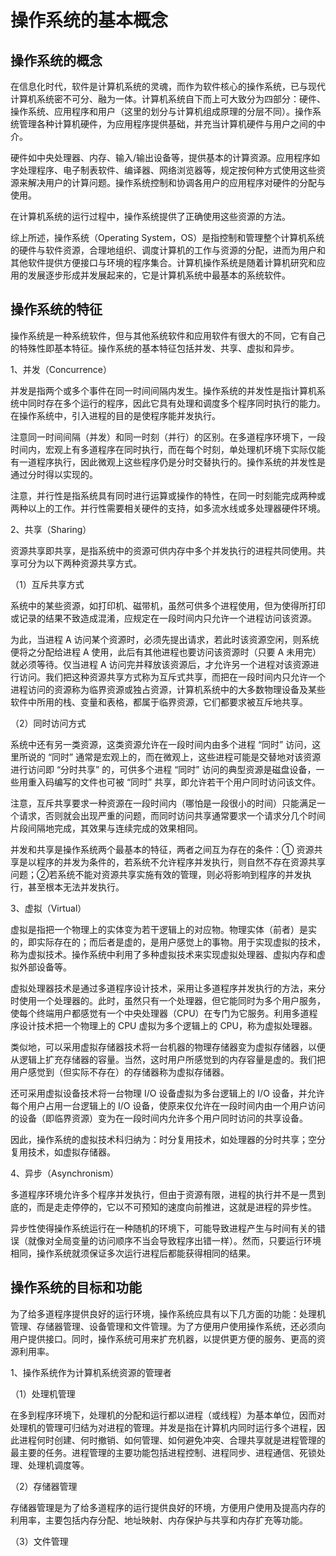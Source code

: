 # 操作系统的基本概念

## 操作系统的概念

在信息化时代，软件是计算机系统的灵魂，而作为软件核心的操作系统，已与现代计算机系统密不可分、融为一体。计算机系统自下而上可大致分为四部分：硬件、操作系统、应用程序和用户（这里的划分与计算机组成原理的分层不同）。操作系统管理各种计算机硬件，为应用程序提供基础，并充当计算机硬件与用户之间的中介。

硬件如中央处理器、内存、输入/输出设备等，提供基本的计算资源。应用程序如字处理程序、电子制表软件、编译器、网络浏览器等，规定按何种方式使用这些资源来解决用户的计算问题。操作系统控制和协调各用户的应用程序对硬件的分配与使用。

在计算机系统的运行过程中，操作系统提供了正确使用这些资源的方法。

综上所述，操作系统（Operating System，OS）是指控制和管理整个计算机系统的硬件与软件资源，合理地组织、调度计算机的工作与资源的分配，进而为用户和其他软件提供方便接口与环境的程序集合。计算机操作系统是随着计算机研究和应用的发展逐步形成并发展起来的，它是计算机系统中最基本的系统软件。

## 操作系统的特征

操作系统是一种系统软件，但与其他系统软件和应用软件有很大的不同，它有自己的特殊性即基本特征。操作系统的基本特征包括并发、共享、虚拟和异步。

1、并发（Concurrence）

并发是指两个或多个事件在同一时间间隔内发生。操作系统的并发性是指计算机系统中同时存在多个运行的程序，因此它具有处理和调度多个程序同时执行的能力。在操作系统中，引入进程的目的是使程序能并发执行。

注意同一时间间隔（并发）和同一时刻（并行）的区别。在多道程序环境下，一段时间内，宏观上有多道程序在同时执行，而在每个时刻，单处理机环境下实际仅能有一道程序执行，因此微观上这些程序仍是分时交替执行的。操作系统的并发性是通过分时得以实现的。

注意，并行性是指系统具有同时进行运算或操作的特性，在同一时刻能完成两种或两种以上的工作。并行性需要相关硬件的支持，如多流水线或多处理器硬件环境。

2、共享（Sharing）

资源共享即共享，是指系统中的资源可供内存中多个并发执行的进程共同使用。共享可分为以下两种资源共享方式。

（1）互斥共享方式

系统中的某些资源，如打印机、磁带机，虽然可供多个进程使用，但为使得所打印或记录的结果不致造成混淆，应规定在一段时间内只允许一个进程访问该资源。

为此，当进程 A 访问某个资源时，必须先提出请求，若此时该资源空闲，则系统便将之分配给进程 A 使用，此后有其他进程也要访问该资源时（只要 A 未用完）就必须等待。仅当进程 A 访问完并释放该资源后，才允许另一个进程对该资源进行访问。我们把这种资源共享方式称为互斥式共享，而把在一段时间内只允许一个进程访问的资源称为临界资源或独占资源，计算机系统中的大多数物理设备及某些软件中所用的栈、变量和表格，都属于临界资源，它们都要求被互斥地共享。

（2）同时访问方式

系统中还有另一类资源，这类资源允许在一段时间内由多个进程 “同时” 访问，这里所说的 “同时” 通常是宏观上的，而在微观上，这些进程可能是交替地对该资源进行访问即 “分时共享” 的，可供多个进程 “同时” 访问的典型资源是磁盘设备，一些用重入码编写的文件也可被 “同时” 共享，即允许若干个用户同时访问该文件。

注意，互斥共享要求一种资源在一段时间内（哪怕是一段很小的时间）只能满足一个请求，否则就会出现严重的问题，而同时访问共享通常要求一个请求分几个时间片段间隔地完成，其效果与连续完成的效果相同。

并发和共享是操作系统两个最基本的特征，两者之间互为存在的条件：① 资源共享是以程序的并发为条件的，若系统不允许程序并发执行，则自然不存在资源共享问题；②若系统不能对资源共享实施有效的管理，则必将影响到程序的并发执行，甚至根本无法并发执行。

3、虚拟（Virtual）

虚拟是指把一个物理上的实体变为若干逻辑上的对应物。物理实体（前者）是实的，即实际存在的；而后者是虚的，是用户感觉上的事物。用于实现虚拟的技术，称为虚拟技术。操作系统中利用了多种虚拟技术来实现虚拟处理器、虚拟内存和虚拟外部设备等。

虚拟处理器技术是通过多道程序设计技术，采用让多道程序并发执行的方法，来分时使用一个处理器的。此时，虽然只有一个处理器，但它能同时为多个用户服务，使每个终端用户都感觉有一个中央处理器（CPU）在专门为它服务。利用多道程序设计技术把一个物理上的 CPU 虚拟为多个逻辑上的 CPU，称为虚拟处理器。

类似地，可以采用虚拟存储器技术将一台机器的物理存储器变为虚拟存储器，以便从逻辑上扩充存储器的容量。当然，这时用户所感觉到的内存容量是虚的。我们把用户感觉到（但实际不存在）的存储器称为虚拟存储器。

还可采用虚拟设备技术将一台物理 I/O 设备虚拟为多台逻辑上的 I/O 设备，并允许每个用户占用一台逻辑上的 I/O 设备，使原来仅允许在一段时间内由一个用户访问的设备（即临界资源）变为在一段时间内允许多个用户同时访问的共享设备。

因此，操作系统的虚拟技术科归纳为：时分复用技术，如处理器的分时共享；空分复用技术，如虚拟存储器。

4、异步（Asynchronism）

多道程序环境允许多个程序并发执行，但由于资源有限，进程的执行并不是一贯到底的，而是走走停停的，它以不可预知的速度向前推进，这就是进程的异步性。

异步性使得操作系统运行在一种随机的环境下，可能导致进程产生与时间有关的错误（就像对全局变量的访问顺序不当会导致程序出错一样）。然而，只要运行环境相同，操作系统就须保证多次运行进程后都能获得相同的结果。

## 操作系统的目标和功能

为了给多道程序提供良好的运行环境，操作系统应具有以下几方面的功能：处理机管理、存储器管理、设备管理和文件管理。为了方便用户使用操作系统，还必须向用户提供接口。同时，操作系统可用来扩充机器，以提供更方便的服务、更高的资源利用率。

1、操作系统作为计算机系统资源的管理者

（1）处理机管理

在多到程序环境下，处理机的分配和运行都以进程（或线程）为基本单位，因而对处理机的管理可归结为对进程的管理。并发是指在计算机内同时运行多个进程，因此进程何时创建、何时撤销、如何管理、如何避免冲突、合理共享就是进程管理的最主要的任务。进程管理的主要功能包括进程控制、进程同步、进程通信、死锁处理、处理机调度等。

（2）存储器管理

存储器管理是为了给多道程序的运行提供良好的环境，方便用户使用及提高内存的利用率，主要包括内存分配、地址映射、内存保护与共享和内存扩充等功能。

（3）文件管理